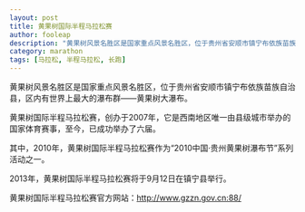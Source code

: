 ```yaml
---
layout: post
title: 黄果树国际半程马拉松赛
author: fooleap
description: "黄果树风景名胜区是国家重点风景名胜区，位于贵州省安顺市镇宁布依族苗族自治县，区内有世界上最大的瀑布群——黄果树大瀑布。黄果树国际半程马拉松赛，创办于2007年，它是西南地区唯一由县级城市举办的国家体育赛事，至今，已成功举办了六届。"
category: marathon
tags: [马拉松, 半程马拉松, 长跑]
---
```


黄果树风景名胜区是国家重点风景名胜区，位于贵州省安顺市镇宁布依族苗族自治县，区内有世界上最大的瀑布群——黄果树大瀑布。

黄果树国际半程马拉松赛，创办于2007年，它是西南地区唯一由县级城市举办的国家体育赛事，至今，已成功举办了六届。

其中，2010年，黄果树国际半程马拉松赛作为“2010中国·贵州黄果树瀑布节”系列活动之一。

2013年，黄果树国际半程马拉松赛将于9月12日在镇宁县举行。

黄果树国际半程马拉松赛官方网站：http://www.gzzn.gov.cn:88/